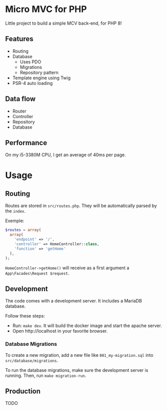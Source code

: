# Micro MVC for PHP

Little project to build a simple MCV back-end, for PHP 8!

## Features

- Routing
- Database
  - Uses PDO
  - Migrations
  - Repository pattern
- Template engine using Twig
- PSR-4 auto loading

## Data flow

- Router
- Controller
- Repository
- Database

## Performance

On my i5-3380M CPU, I get an average of 40ms per page.

# Usage

## Routing

Routes are stored in `src/routes.php`. They will be automatically parsed by the `index`.

Exemple:

```php
$routes = array(
  array(
    'endpoint' => '/',
    'controller' => HomeController::class,
    'function' => 'getHome'
  ),
);
```

`HomeController->getHome()` will receive as a first argument a `App\Facades\Request $request`.

## Development

The code comes with a development server. It includes a MariaDB database.

Follow these steps:

- Run: `make dev`. It will build the docker image and start the apache server.
- Open http://localhost in your favorite browser.

### Database Migrations

To create a new migration, add a new file like `001_my-migration.sql` into `src/database/migrations`.

To run the database migrations, make sure the development server is running. Then, run `make migration-run`.

## Production

TODO
